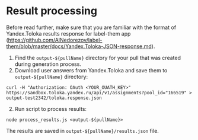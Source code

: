 
# Result processing

Before read further, make sure that you are familiar with the format of Yandex.Toloka results response for label-them app
(https://github.com/AlNedorezov/label-them/blob/master/docs/Yandex.Toloka-JSON-response.md).

1. Find the `output-${pullName}` directory for your pull that was created during generation process.
2. Download user answers from Yandex.Toloka and save them to  `output-${pullName}` directory:
```
curl -H "Authorization: OAuth <YOUR_OUATH_KEY>" https://sandbox.toloka.yandex.ru/api/v1/assignments?pool_id="166519" > output-test2342/toloka.response.json
```

2. Run script to process results:
```
node process_results.js <output-${pullName}>
```
The results are saved in `output-${pullName}/results.json` file.